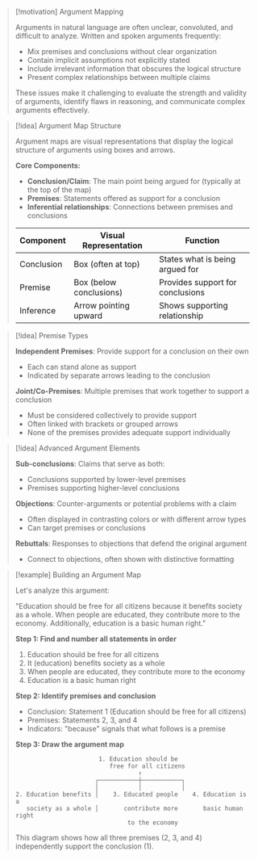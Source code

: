 > [!motivation] Argument Mapping
> 
> Arguments in natural language are often unclear, convoluted, and difficult to analyze. Written and spoken arguments frequently:
> 
> - Mix premises and conclusions without clear organization
> - Contain implicit assumptions not explicitly stated
> - Include irrelevant information that obscures the logical structure
> - Present complex relationships between multiple claims
> 
> These issues make it challenging to evaluate the strength and validity of arguments, identify flaws in reasoning, and communicate complex arguments effectively.

> [!idea] Argument Map Structure
> 
> Argument maps are visual representations that display the logical structure of arguments using boxes and arrows.
> 
> **Core Components:**
> 
> - **Conclusion/Claim**: The main point being argued for (typically at the top of the map)
> - **Premises**: Statements offered as support for a conclusion
> - **Inferential relationships**: Connections between premises and conclusions
> 
> |Component|Visual Representation|Function|
> |---|---|---|
> |Conclusion|Box (often at top)|States what is being argued for|
> |Premise|Box (below conclusions)|Provides support for conclusions|
> |Inference|Arrow pointing upward|Shows supporting relationship|

> [!idea] Premise Types
> 
> **Independent Premises**: Provide support for a conclusion on their own
> 
> - Each can stand alone as support
> - Indicated by separate arrows leading to the conclusion
> 
> **Joint/Co-Premises**: Multiple premises that work together to support a conclusion
> 
> - Must be considered collectively to provide support
> - Often linked with brackets or grouped arrows
> - None of the premises provides adequate support individually

> [!idea] Advanced Argument Elements
> 
> **Sub-conclusions**: Claims that serve as both:
> 
> - Conclusions supported by lower-level premises
> - Premises supporting higher-level conclusions
> 
> **Objections**: Counter-arguments or potential problems with a claim
> 
> - Often displayed in contrasting colors or with different arrow types
> - Can target premises or conclusions
> 
> **Rebuttals**: Responses to objections that defend the original argument
> 
> - Connect to objections, often shown with distinctive formatting
 
> [!example] Building an Argument Map
> 
> Let's analyze this argument:
> 
> "Education should be free for all citizens because it benefits society as a whole. When people are educated, they contribute more to the economy. Additionally, education is a basic human right."
> 
> **Step 1: Find and number all statements in order**
> 
> 1. Education should be free for all citizens
> 2. It (education) benefits society as a whole
> 3. When people are educated, they contribute more to the economy
> 4. Education is a basic human right
> 
> **Step 2: Identify premises and conclusion**
> 
> - Conclusion: Statement 1 (Education should be free for all citizens)
> - Premises: Statements 2, 3, and 4
> - Indicators: "because" signals that what follows is a premise
> 
> **Step 3: Draw the argument map**
> 
> ```
>                        1. Education should be
>                           free for all citizens
>                                   ↑
>                       ┌───────────┼───────────┐
>                       │           │           │
> 2. Education benefits │    3. Educated people    4. Education is a
>    society as a whole │       contribute more       basic human right
>                                to the economy
> ```
> 
> This diagram shows how all three premises (2, 3, and 4) independently support the conclusion (1).